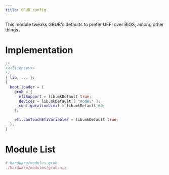 ```yaml
---
title: GRUB config
---
```


This module tweaks GRUB's defaults to prefer UEFI over BIOS, among other things.

# Implementation
```nix hardware/modules/grub.nix
/*
<<<license>>>
*/
{ lib, ... }:
{
  boot.loader = {
    grub = {
      efiSupport = lib.mkDefault true;
      devices = lib.mkDefault [ "nodev" ];
      configurationLimit = lib.mkDefault 60;
    };

    efi.canTouchEfiVariables = lib.mkDefault true;
  };
}
```

# Module List
```nix "hardware/modules" +=
# hardware/modules.grub
./hardware/modules/grub.nix
```
